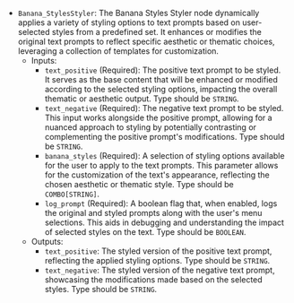 - `Banana_StylesStyler`: The Banana Styles Styler node dynamically applies a variety of styling options to text prompts based on user-selected styles from a predefined set. It enhances or modifies the original text prompts to reflect specific aesthetic or thematic choices, leveraging a collection of templates for customization.
    - Inputs:
        - `text_positive` (Required): The positive text prompt to be styled. It serves as the base content that will be enhanced or modified according to the selected styling options, impacting the overall thematic or aesthetic output. Type should be `STRING`.
        - `text_negative` (Required): The negative text prompt to be styled. This input works alongside the positive prompt, allowing for a nuanced approach to styling by potentially contrasting or complementing the positive prompt's modifications. Type should be `STRING`.
        - `banana_styles` (Required): A selection of styling options available for the user to apply to the text prompts. This parameter allows for the customization of the text's appearance, reflecting the chosen aesthetic or thematic style. Type should be `COMBO[STRING]`.
        - `log_prompt` (Required): A boolean flag that, when enabled, logs the original and styled prompts along with the user's menu selections. This aids in debugging and understanding the impact of selected styles on the text. Type should be `BOOLEAN`.
    - Outputs:
        - `text_positive`: The styled version of the positive text prompt, reflecting the applied styling options. Type should be `STRING`.
        - `text_negative`: The styled version of the negative text prompt, showcasing the modifications made based on the selected styles. Type should be `STRING`.

